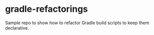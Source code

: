 # gradle-refactorings

Sample repo to show how to refactor Gradle build scripts to keep them declarative.
